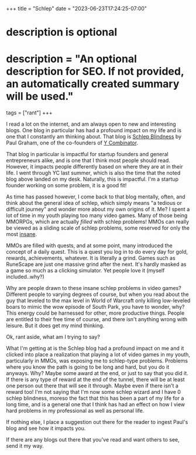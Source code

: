 +++
title = "Schlep"
date = "2023-06-23T17:24:25-07:00"

#
# description is optional
#
# description = "An optional description for SEO. If not provided, an automatically created summary will be used."

tags = ["rant"]
+++

I read a lot on the internet, and am always open to new and interesting blogs. One blog in particular has had a profound impact on my life and is one that I constantly am thinking about. That blog is [Schlep Blindness](http://paulgraham.com/schlep.html) by Paul Graham, one of the co-founders of [Y Combinator](https://ycombinator.com).

That blog in particular is impactful for startup founders and general entrepreneurs alike, and is one that I think most people should read. However, it impacts people differently based on where they are at in their life. I went through YC last summer, which is also the time that the noted blog above landed on my desk. Naturally, this is impactful. I'm a startup founder working on some problem, it is a good fit!

As time has passed however, I come back to that blog mentally, often, and think about the general idea of schlep, which simply means "a tedious or difficult journey" and wonder more about my own origins of it. Me? I spent a lot of time in my youth playing too many video games. Many of those being MMORPGs, which are actually _filled_ with schlep problems! MMOs can really be viewed as a sliding scale of schlep problems, some reserved for only the most [insane](https://www.wowhead.com/achievement=2336/insane-in-the-membrane).

MMOs are filled with quests, and at some point, many introduced the concept of a daily quest. This is a quest you log in to do every day for gold, rewards, achievements, whatever. It is literally a grind. Games such as RuneScape are just one massive grind after the next. It's hardly masked as a game so much as a clicking simulator. Yet people love it (myself included..why?)

Why are people drawn to these insane schlep problems in video games? Different people to varying degrees of course, but when you read about the guy that leveled to the max level in World of Warcraft only killing low-leveled boars to mimic the wow episode of South Park, you have to wonder, why? This energy could be harnessed for other, more productive things. People are entitled to their free time of course, and there isn't anything wrong with leisure. But it does get my mind thinking.

Ok, rant aside, what am I trying to say?

What I'm getting at is the Schlep blog had a profound impact on me and it clicked into place a realization that playing a lot of video games in my youth, particularly in MMOs, was exposing me to schlep-type problems. Problems where you know the path is going to be long and hard, but you do it anyways. Why? Maybe some award at the end, or just to say that you did it. If there is any type of reward at the end of the tunnel, there will be at least one person out there that will see it through. Maybe even if there isn't a reward too!
I'm not saying that I'm now some schlep wizard and I have 0 schlep blindness, moreso the fact that this has been a part of my life for a long time, and is a general one that I think has had an effect on how I view hard problems in my professional as well as personal life.

If nothing else, I place a suggestion out there for the reader to ingest Paul's blog and see how it impacts you.

If there are any blogs out there that you've read and want others to see, send it my way.
